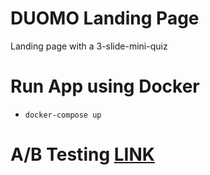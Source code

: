 # DUOMO Landing Page
Landing page with a 3-slide-mini-quiz

# Run App using Docker
- ```docker-compose up```

# A/B Testing [LINK](https://docs.google.com/document/d/14WCe5cNbU0Lw65BDxpJvDYSWKzl7aRqxFM0Wd0xrb3g/edit?usp=sharing)
